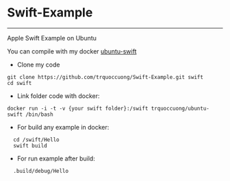# Swift-Example
--------
Apple Swift Example on Ubuntu

You can compile with my docker [ubuntu-swift](https://hub.docker.com/r/trquoccuong/ubuntu-swift/)

- Clone my code
```
git clone https://github.com/trquoccuong/Swift-Example.git swift
cd swift
```

- Link folder code with docker:
```
docker run -i -t -v {your swift folder}:/swift trquoccuong/ubuntu-swift /bin/bash
```

- For build any example in docker:
```
  cd /swift/Hello
  swift build
```
- For run  example after build:
```
  .build/debug/Hello
```
